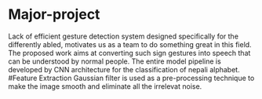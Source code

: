# Major-project
Lack of efficient gesture detection system designed specifically for the differently abled, motivates us as a team to do something great in this field. The proposed work aims at converting such sign gestures into speech that can be understood by normal people. The entire model pipeline is developed by CNN architecture for the classification of nepali  alphabet.
#Feature Extraction
Gaussian filter is used as a pre-processing technique to make the image smooth and eliminate all the irrelevat noise.

